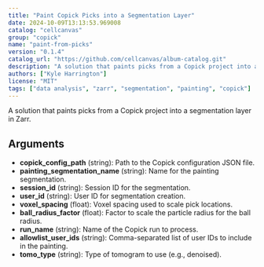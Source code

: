 ```yaml
---
title: "Paint Copick Picks into a Segmentation Layer"
date: 2024-10-09T13:13:53.969008
catalog: "cellcanvas"
group: "copick"
name: "paint-from-picks"
version: "0.1.4"
catalog_url: "https://github.com/cellcanvas/album-catalog.git"
description: "A solution that paints picks from a Copick project into a segmentation layer in Zarr."
authors: ["Kyle Harrington"]
license: "MIT"
tags: ["data analysis", "zarr", "segmentation", "painting", "copick"]
---
```


A solution that paints picks from a Copick project into a segmentation layer in Zarr.

## Arguments

- **copick_config_path** (string): Path to the Copick configuration JSON file.
- **painting_segmentation_name** (string): Name for the painting segmentation.
- **session_id** (string): Session ID for the segmentation.
- **user_id** (string): User ID for segmentation creation.
- **voxel_spacing** (float): Voxel spacing used to scale pick locations.
- **ball_radius_factor** (float): Factor to scale the particle radius for the ball radius.
- **run_name** (string): Name of the Copick run to process.
- **allowlist_user_ids** (string): Comma-separated list of user IDs to include in the painting.
- **tomo_type** (string): Type of tomogram to use (e.g., denoised).

